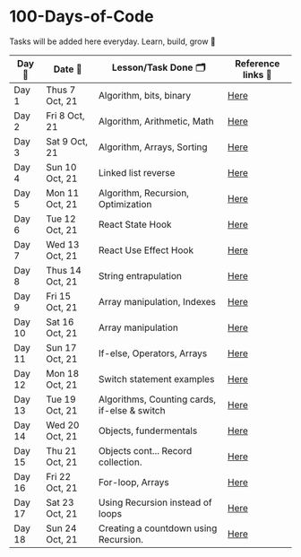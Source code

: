 # 100-Days-of-Code

Tasks will be added here everyday. Learn, build, grow 🚀

| Day 🙈 | Date 📆         | Lesson/Task Done 🗂                           | Reference links 🔗     |
| ------ | --------------- | -------------------------------------------- | ---------------------- |
| Day 1  | Thus 7 Oct, 21  | Algorithm, bits, binary                      | [Here](/codes/Day1.md) |
| Day 2  | Fri 8 Oct, 21   | Algorithm, Arithmetic, Math                  | [Here](/codes/Day2.md) |
| Day 3  | Sat 9 Oct, 21   | Algorithm, Arrays, Sorting                   | [Here](/codes/Day3.md) |
| Day 4  | Sun 10 Oct, 21  | Linked list reverse                          | [Here](/code/Day4.md)  |
| Day 5  | Mon 11 Oct, 21  | Algorithm, Recursion, Optimization           | [Here](/code/Day5.md)  |
| Day 6  | Tue 12 Oct, 21  | React State Hook                             | [Here](/code/Day6.md)  |
| Day 7  | Wed 13 Oct, 21  | React Use Effect Hook                        | [Here](/code/Day7.md)  |
| Day 8  | Thus 14 Oct, 21 | String entrapulation                         | [Here](/code/Day8.md)  |
| Day 9  | Fri 15 Oct, 21  | Array manipulation, Indexes                  | [Here](/code/Day9.md)  |
| Day 10 | Sat 16 Oct, 21  | Array manipulation                           | [Here](/code/Day10.md) |
| Day 11 | Sun 17 Oct, 21  | If-else, Operators, Arrays                   | [Here](/code/Day11.md) |
| Day 12 | Mon 18 Oct, 21  | Switch statement examples                    | [Here](/code/Day12.md) |
| Day 13 | Tue 19 Oct, 21  | Algorithms, Counting cards, if-else & switch | [Here](/code/Day13.md) |
| Day 14 | Wed 20 Oct, 21  | Objects, fundermentals                       | [Here](/code/Day14.md) |
| Day 15 | Thu 21 Oct, 21  | Objects cont... Record collection.           | [Here](/code/Day15.md) |
| Day 16 | Fri 22 Oct, 21  | For-loop, Arrays                             | [Here](/code/Day16.md) |
| Day 17 | Sat 23 Oct, 21  | Using Recursion instead of loops             | [Here](/code/Day17.md) |
| Day 18 | Sun 24 Oct, 21  | Creating a countdown using Recursion.        | [Here](/code/Day18.md) |
